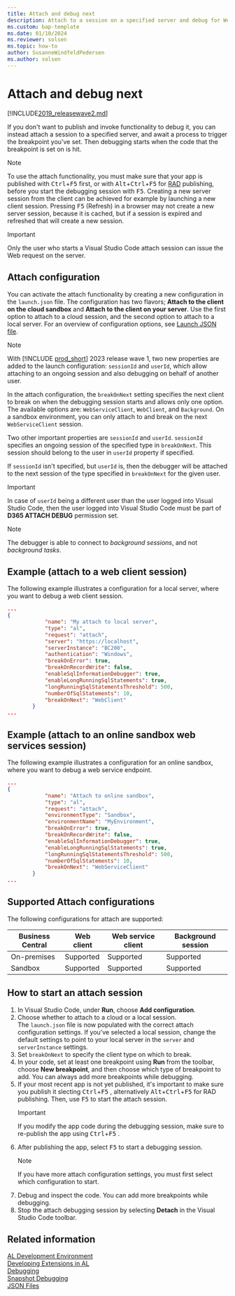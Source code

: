 ```yaml
---
title: Attach and debug next
description: Attach to a session on a specified server and debug for Web API sessions.
ms.custom: bap-template
ms.date: 01/10/2024
ms.reviewer: solsen
ms.topic: how-to
author: SusanneWindfeldPedersen
ms.author: solsen
---
```


# Attach and debug next

[!INCLUDE[2019_releasewave2.md](../includes/2019_releasewave2.md)]

If you don't want to publish and invoke functionality to debug it, you can instead attach a session to a specified server, and await a process to trigger the breakpoint you've set. Then debugging starts when the code that the breakpoint is set on is hit. 

> [!NOTE]  
> To use the attach functionality, you must make sure that your app is published with <kbd>Ctrl</kbd>+<kbd>F5</kbd> first, or with <kbd>Alt</kbd>+<kbd>Ctrl</kbd>+<kbd>F5</kbd> for [RAD](devenv-rad-publishing.md) publishing, before you start the debugging session with <kbd>F5</kbd>. Creating a new server session from the client can be achieved for example by launching a new client session. Pressing <kbd>F5</kbd> (Refresh) in a browser may not create a new server session, because it is cached, but if a session is expired and refreshed that will create a new session.

> [!IMPORTANT]  
> Only the user who starts a Visual Studio Code attach session can issue the Web request on the server.

## Attach configuration

You can activate the attach functionality by creating a new configuration in the `launch.json` file. The configuration has two flavors; **Attach to the client on the cloud sandbox** and **Attach to the client on your server**. Use the first option to attach to a cloud session, and the second option to attach to a local server. For an overview of configuration options, see [Launch JSON file](devenv-json-launch-file.md).

> [!NOTE]  
> With [!INCLUDE [prod_short](includes/prod_short.md)] 2023 release wave 1, two new properties are added to the launch configuration: `sessionId` and `userId`, which allow attaching to an ongoing session and also debugging on behalf of another user.

In the attach configuration, the `breakOnNext` setting specifies the next client to break on when the debugging session starts and allows only one option. The available options are: `WebServiceClient`, `WebClient`, and `Background`. On a sandbox environment, you can only attach to and break on the next `WebServiceClient` session.

Two other important properties are `sessionId` and `userId`. `sessionId` specifies an ongoing session of the specified type in `breakOnNext`. This session should belong to the user in `userId` property if specified.

If `sessionId` isn't specified, but `userId` is, then the debugger will be attached to the next session of the type specified in `breakOnNext` for the given user.

> [!IMPORTANT]  
> In case of `userId` being a different user than the user logged into Visual Studio Code, then the user logged into Visual Studio Code must be part of **D365 ATTACH DEBUG** permission set.

> [!NOTE]  
> The debugger is able to connect to *background sessions*, and not *background tasks*.


## Example (attach to a web client session)

The following example illustrates a configuration for a local server, where you want to debug a web client session.

```json
...
{
            "name": "My attach to local server",
            "type": "al",
            "request": "attach",
            "server": "https://localhost",
            "serverInstance": "BC200",
            "authentication": "Windows",
            "breakOnError": true,
            "breakOnRecordWrite": false,
            "enableSqlInformationDebugger": true,
            "enableLongRunningSqlStatements": true,
            "longRunningSqlStatementsThreshold": 500,
            "numberOfSqlStatements": 10,
            "breakOnNext": "WebClient"
        }
...
```

## Example (attach to an online sandbox web services session)

The following example illustrates a configuration for an online sandbox, where you want to debug a web service endpoint.

```json
...
{
            "name": "Attach to online sandbox",
            "type": "al",
            "request": "attach",
            "environmentType": "Sandbox",
            "environmentName": "MyEnvironment",
            "breakOnError": true,
            "breakOnRecordWrite": false,
            "enableSqlInformationDebugger": true,
            "enableLongRunningSqlStatements": true,
            "longRunningSqlStatementsThreshold": 500,
            "numberOfSqlStatements": 10,
            "breakOnNext": "WebServiceClient"
        }
...
```

## Supported Attach configurations

The following configurations for attach are supported:

|Business Central |Web client    |Web service client |Background session|
|-----------------|--------------|-------------------|------------------|
|On-premises      | Supported    |     Supported     |   Supported      |
|Sandbox          | Supported    |     Supported     |   Supported      |


## How to start an attach session

1. In Visual Studio Code, under **Run**, choose **Add configuration**.
2. Choose whether to attach to a cloud or a local session.  
The `launch.json` file is now populated with the correct attach configuration settings. If you've selected a local session, change the default settings to point to your local server in the `server` and `serverInstance` settings.
3. Set `breakOnNext` to specify the client type on which to break.
4. In your code, set at least one breakpoint using **Run** from the toolbar, choose **New breakpoint**, and then choose which type of breakpoint to add. 
You can always add more breakpoints while debugging. 
5. If your most recent app is not yet published, it's important to make sure you publish it slecting <kbd>Ctrl</kbd>+<kbd>F5</kbd> , alternatively <kbd>Alt</kbd>+<kbd>Ctrl</kbd>+<kbd>F5</kbd> for RAD publishing. Then, use <kbd>F5</kbd> to start the attach session.  
    > [!IMPORTANT]  
    > If you modify the app code during the debugging session, make sure to re-publish the app using <kbd>Ctrl</kbd>+<kbd>F5</kbd> .
6. After publishing the app, select <kbd>F5</kbd> to start a debugging session.  
    > [!NOTE]  
    > If you have more attach configuration settings, you must first select which configuration to start.
7. Debug and inspect the code. You can add more breakpoints while debugging.
8. Stop the attach debugging session by selecting **Detach** in the Visual Studio Code toolbar.


## Related information  

[AL Development Environment](devenv-reference-overview.md)  
[Developing Extensions in AL](devenv-dev-overview.md)  
[Debugging](devenv-debugging.md)  
[Snapshot Debugging](devenv-snapshot-debugging.md)  
[JSON Files](devenv-json-files.md)  

